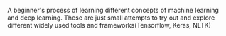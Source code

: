 A beginner's process of learning different concepts of machine learning and deep learning. 
These are just small attempts to try out and explore different widely used tools and frameworks(Tensorflow, Keras, NLTK)
